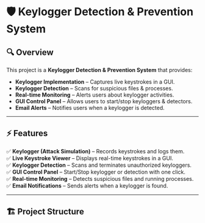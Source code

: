 # 🛡️ Keylogger Detection & Prevention System

## 🔍 Overview
This project is a **Keylogger Detection & Prevention System** that provides:
- **Keylogger Implementation** – Captures live keystrokes in a GUI.
- **Keylogger Detection** – Scans for suspicious files & processes.
- **Real-time Monitoring** – Alerts users about keylogger activities.
- **GUI Control Panel** – Allows users to start/stop keyloggers & detectors.
- **Email Alerts** – Notifies users when a keylogger is detected.

---

## ⚡ Features
✅ **Keylogger (Attack Simulation)** – Records keystrokes and logs them.  
✅ **Live Keystroke Viewer** – Displays real-time keystrokes in a GUI.  
✅ **Keylogger Detection** – Scans and terminates unauthorized keyloggers.  
✅ **GUI Control Panel** – Start/Stop keylogger or detection with one click.  
✅ **Real-time Monitoring** – Detects suspicious files and running processes.  
✅ **Email Notifications** – Sends alerts when a keylogger is found.  

---

## 🏗️ Project Structure
